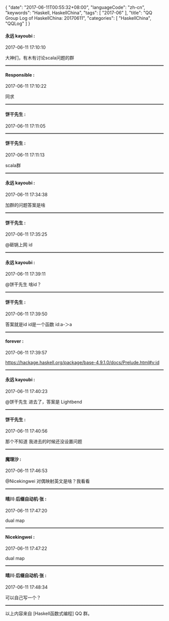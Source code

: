 {
  "date": "2017-06-11T00:55:32+08:00",
  "languageCode": "zh-cn",
  "keywords": "Haskell, HaskellChina",
  "tags": [
    "2017-06"
  ],
  "title": "QQ Group Log of HaskellChina: 20170611",
  "categories": [
    "HaskellChina", "QQLog"
  ]
}



#### 永远 kayoubi :

<span class="article-duration">2017-06-11 17:10:10</span>

大神们，有木有讨论scala问题的群

<hr style="border-top: 1px dotted grey;width:99%"/>



####  Responsible :

<span class="article-duration">2017-06-11 17:10:22</span>

同求

<hr style="border-top: 1px dotted grey;width:99%"/>



#### 饼干先生 :

<span class="article-duration">2017-06-11 17:11:05</span>



<hr style="border-top: 1px dotted grey;width:99%"/>



#### 饼干先生 :

<span class="article-duration">2017-06-11 17:11:13</span>

scala群

<hr style="border-top: 1px dotted grey;width:99%"/>



#### 永远 kayoubi :

<span class="article-duration">2017-06-11 17:34:38</span>

加群的问题答案是啥

<hr style="border-top: 1px dotted grey;width:99%"/>



#### 饼干先生 :

<span class="article-duration">2017-06-11 17:35:25</span>

@砸锅上网 id

<hr style="border-top: 1px dotted grey;width:99%"/>



#### 永远 kayoubi :

<span class="article-duration">2017-06-11 17:39:11</span>

@饼干先生 啥id？

<hr style="border-top: 1px dotted grey;width:99%"/>



#### 饼干先生 :

<span class="article-duration">2017-06-11 17:39:50</span>

答案就是id  id是一个函数   id:a-＞a

<hr style="border-top: 1px dotted grey;width:99%"/>



#### forever :

<span class="article-duration">2017-06-11 17:39:57</span>

https://hackage.haskell.org/package/base-4.9.1.0/docs/Prelude.html#v:id

<hr style="border-top: 1px dotted grey;width:99%"/>



#### 永远 kayoubi :

<span class="article-duration">2017-06-11 17:40:23</span>

@饼干先生 进去了，答案是 Lightbend

<hr style="border-top: 1px dotted grey;width:99%"/>



#### 饼干先生 :

<span class="article-duration">2017-06-11 17:40:56</span>

那个不知道  我进去的时候还没设置问题

<hr style="border-top: 1px dotted grey;width:99%"/>



#### 魔理沙 :

<span class="article-duration">2017-06-11 17:46:53</span>

@Nicekingwei 对偶映射英文是啥？我看看

<hr style="border-top: 1px dotted grey;width:99%"/>



#### 晴川·后缀自动机·张 :

<span class="article-duration">2017-06-11 17:47:20</span>

dual map

<hr style="border-top: 1px dotted grey;width:99%"/>



#### Nicekingwei :

<span class="article-duration">2017-06-11 17:47:22</span>

dual map

<hr style="border-top: 1px dotted grey;width:99%"/>



#### 晴川·后缀自动机·张 :

<span class="article-duration">2017-06-11 17:48:34</span>

可以自己写一个？

<hr style="border-top: 1px dotted grey;width:99%"/>




以上内容来自 [Haskell函数式编程] QQ 群。

